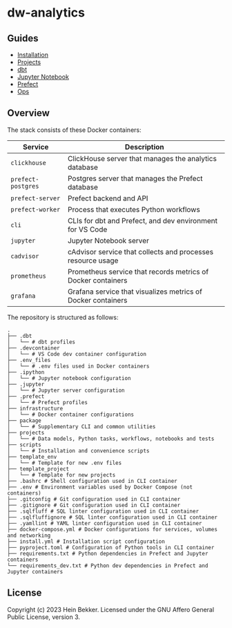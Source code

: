 # dw-analytics

## Guides

- [Installation](docs/install.md)
- [Projects](docs/projects.md)
- [dbt](docs/dbt.md)
- [Jupyter Notebook](docs/jupyter.md)
- [Prefect](docs/prefect.md)
- [Ops](docs/ops.md)

## Overview

The stack consists of these Docker containers:

| Service           | Description                                                    |
| ----------------- | -------------------------------------------------------------- |
| `clickhouse`      | ClickHouse server that manages the analytics database          |
| `prefect-postgres`| Postgres server that manages the Prefect database              |
| `prefect-server`  | Prefect backend and API                                        |
| `prefect-worker`  | Process that executes Python workflows                         |
| `cli`             | CLIs for dbt and Prefect, and dev environment for VS Code      |
| `jupyter`         | Jupyter Notebook server                                        |
| `cadvisor`        | cAdvisor service that collects and processes resource usage    |
| `prometheus`      | Prometheus service that records metrics of Docker containers   |
| `grafana`         | Grafana service that visualizes metrics of Docker containers   |

The repository is structured as follows:

```shell
.
├── .dbt
│   └── # dbt profiles
├── .devcontainer
│   └── # VS Code dev container configuration
├── .env_files
│   └── # .env files used in Docker containers
├── .ipython
│   └── # Jupyter notebook configuration
├── .jupyter
│   └── # Jupyter server configuration
├── .prefect
│   └── # Prefect profiles
├── infrastructure
│   └── # Docker container configurations
├── package
│   └── # Supplementary CLI and common utilities
├── projects
│   └── # Data models, Python tasks, workflows, notebooks and tests
├── scripts
│   └── # Installation and convenience scripts
├── template_env
│   └── # Template for new .env files
├── template_project
│   └── # Template for new projects
├── .bashrc # Shell configuration used in CLI container
├── .env # Environment variables used by Docker Compose (not containers)
├── .gitconfig # Git configuration used in CLI container
├── .gitignore # Git configuration used in CLI container
├── .sqlfluff # SQL linter configuration used in CLI container
├── .sqlfluffignore # SQL linter configuration used in CLI container
├── .yamllint # YAML linter configuration used in CLI container
├── docker-compose.yml # Docker configurations for services, volumes and networking
├── install.yml # Installation script configuration
├── pyproject.toml # Configuration of Python tools in CLI container
├── requirements.txt # Python dependencies in Prefect and Jupyter containers
└── requirements_dev.txt # Python dev dependencies in Prefect and Jupyter containers
```

## License

Copyright (c) 2023 Hein Bekker. Licensed under the GNU Affero General Public License, version 3.
